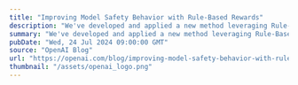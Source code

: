 ```yaml
---
title: "Improving Model Safety Behavior with Rule-Based Rewards"
description: "We've developed and applied a new method leveraging Rule-Based Rewards (RBRs) that aligns models to behave safely without extensive human data collection."
summary: "We've developed and applied a new method leveraging Rule-Based Rewards (RBRs) that aligns models to behave safely without extensive human data collection."
pubDate: "Wed, 24 Jul 2024 09:00:00 GMT"
source: "OpenAI Blog"
url: "https://openai.com/blog/improving-model-safety-behavior-with-rule-based-rewards"
thumbnail: "/assets/openai_logo.png"
---
```


